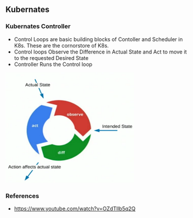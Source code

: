 ## Kubernates 


### Kubernates Controller

* Control Loops are basic building blocks of Contoller and Scheduler in K8s. These are the cornorstore of K8s.
* Control loops Observe the Difference in Actual State and Act to move it to the requested Desired State
* Controller Runs the Control loop

 
<img src="K8s-Control-loop.png" alt="K8s Control loop" width="350" height="300">




### References
* https://www.youtube.com/watch?v=OZdTIlb5q2Q
